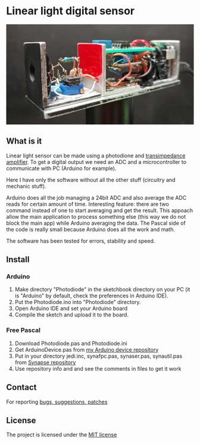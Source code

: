 # Linear light digital sensor

![Alt Text](https://github.com/serhiykobyakov/linear-light-digital-sensor/blob/main/Photodiode.jpg)

## What is it

Linear light sensor can be made using a photodione and [transimpedance amplifier](https://en.wikipedia.org/wiki/Transimpedance_amplifier). To get a digital output we need an ADC and a microcontroller to communicate with PC (Arduino for example).

Here I have only the software without all the other stuff (circuitry and mechanic stuff).

Arduino does all the job managing a 24bit ADC and also average the ADC reads for certain amount of time. Interesting feature: there are two command instead of one to start averaging and get the result. This appoach allow the main application to process something else (this way we do not block the main app) while Arduino averaging the data. The Pascal side of the code is really small because Arduino does all the work and math.

The software has been tested for errors, stability and speed.

## Install

### Arduino

1. Make directory "Photodiode" in the sketchbook directory on your PC (it is "Arduino" by default, check the preferences in Arduino IDE).
2. Put the Photodiode.ino into "Photodiode" directory.
3. Open Arduino IDE and set your Arduino board
4. Compile the sketch and upload it to the board.

### Free Pascal

1. Download Photodiode.pas and Photodiode.ini
2. Get ArduinoDevice.pas from [my Arduino device repository](https://github.com/serhiykobyakov/Arduino_device_FPC) 
3. Put in your directory jedi.inc, synafpc.pas, synaser.pas, synautil.pas from [Synapse repository](http://synapse.ararat.cz/doku.php/download)
4. Use repository info and and see the comments in files to get it work

## Contact
For reporting [bugs, suggestions, patches](https://github.com/serhiykobyakov/linear-light-digital-sensor/issues)

## License
The project is licensed under the [MIT license](https://github.com/serhiykobyakov/linear-light-digital-sensor/blob/main/LICENSE)
